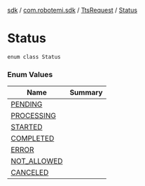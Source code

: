 [sdk](../../../index.md) / [com.robotemi.sdk](../../index.md) / [TtsRequest](../index.md) / [Status](./index.md)

# Status

`enum class Status`

### Enum Values

| Name | Summary |
|---|---|
| [PENDING](-p-e-n-d-i-n-g.md) |  |
| [PROCESSING](-p-r-o-c-e-s-s-i-n-g.md) |  |
| [STARTED](-s-t-a-r-t-e-d.md) |  |
| [COMPLETED](-c-o-m-p-l-e-t-e-d.md) |  |
| [ERROR](-e-r-r-o-r.md) |  |
| [NOT_ALLOWED](-n-o-t_-a-l-l-o-w-e-d.md) |  |
| [CANCELED](-c-a-n-c-e-l-e-d.md) |  |
